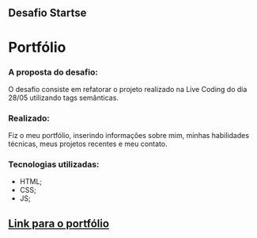 ## Desafio Startse
# Portfólio

### A proposta do desafio:
O desafio consiste em refatorar o projeto realizado na Live Coding do dia 28/05 utilizando tags semânticas.

### Realizado:
Fiz o meu portfólio, inserindo informações sobre mim, minhas habilidades técnicas, meus projetos recentes e meu contato.

### Tecnologias utilizadas:
  - HTML;
  - CSS;
  - JS;

## [Link para o portfólio](http://miscreant-map.surge.sh/)
